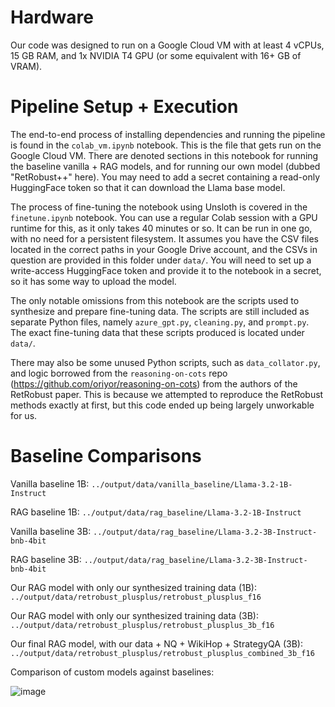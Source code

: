 # Hardware

Our code was designed to run on a Google Cloud VM with at least 4 vCPUs, 15 GB RAM, and 1x NVIDIA T4 GPU (or some equivalent with 16+ GB of VRAM).

# Pipeline Setup + Execution

The end-to-end process of installing dependencies and running the pipeline is found in the `colab_vm.ipynb` notebook. This is the file that gets run on the Google Cloud VM. There are denoted sections in this notebook for running the baseline vanilla + RAG models, and for running our own model (dubbed "RetRobust++" here). You may need to add a secret containing a read-only HuggingFace token so that it can download the Llama base model.

The process of fine-tuning the notebook using Unsloth is covered in the `finetune.ipynb` notebook. You can use a regular Colab session with a GPU runtime for this, as it only takes 40 minutes or so. It can be run in one go, with no need for a persistent filesystem. It assumes you have the CSV files located in the correct paths in your Google Drive account, and the CSVs in question are provided in this folder under `data/`. You will need to set up a write-access HuggingFace token and provide it to the notebook in a secret, so it has some way to upload the model.

The only notable omissions from this notebook are the scripts used to synthesize and prepare fine-tuning data. The scripts are still included as separate Python files, namely `azure_gpt.py`, `cleaning.py`, and `prompt.py`. The exact fine-tuning data that these scripts produced is located under `data/`.

There may also be some unused Python scripts, such as `data_collator.py`, and logic borrowed from the `reasoning-on-cots` repo (https://github.com/oriyor/reasoning-on-cots) from the authors of the RetRobust paper. This is because we attempted to reproduce the RetRobust methods exactly at first, but this code ended up being largely unworkable for us.

# Baseline Comparisons 

Vanilla baseline 1B: `../output/data/vanilla_baseline/Llama-3.2-1B-Instruct`

RAG baseline 1B: `../output/data/rag_baseline/Llama-3.2-1B-Instruct`

Vanilla baseline 3B: `../output/data/rag_baseline/Llama-3.2-3B-Instruct-bnb-4bit`

RAG baseline 3B: `../output/data/rag_baseline/Llama-3.2-3B-Instruct-bnb-4bit`

Our RAG model with only our synthesized training data (1B): `../output/data/retrobust_plusplus/retrobust_plusplus_f16`

Our RAG model with only our synthesized training data (3B): `../output/data/retrobust_plusplus/retrobust_plusplus_3b_f16`

Our final RAG model, with our data + NQ + WikiHop + StrategyQA (3B): `../output/data/retrobust_plusplus/retrobust_plusplus_combined_3b_f16`

Comparison of custom models against baselines: 

![image](https://github.com/user-attachments/assets/dd4b8452-fbaa-4f77-9e29-55478660b179)
